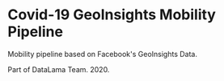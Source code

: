 
# Covid-19 GeoInsights Mobility Pipeline

Mobility pipeline based on Facebook's GeoInsights Data.

Part of DataLama Team. 2020.
